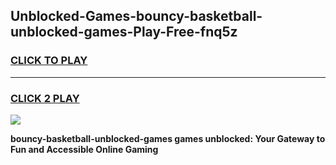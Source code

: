 
## Unblocked-Games-bouncy-basketball-unblocked-games-Play-Free-fnq5z
<h3>
<a href="https://premium76.site?title=bouncy-basketball-unblocked-games&ref=22A">CLICK TO PLAY</a></h3>
<hr>

<h3>
<a href="https://premium76.site?title=bouncy-basketball-unblocked-games&ref=22A">CLICK 2 PLAY</a>
  
</h3>

<a href="https://premium76.site?title=bouncy-basketball-unblocked-games&ref=22A"><img src="https://clearcache.store/games.png"></a>


**bouncy-basketball-unblocked-games games unblocked: Your Gateway to Fun and Accessible Online Gaming**

